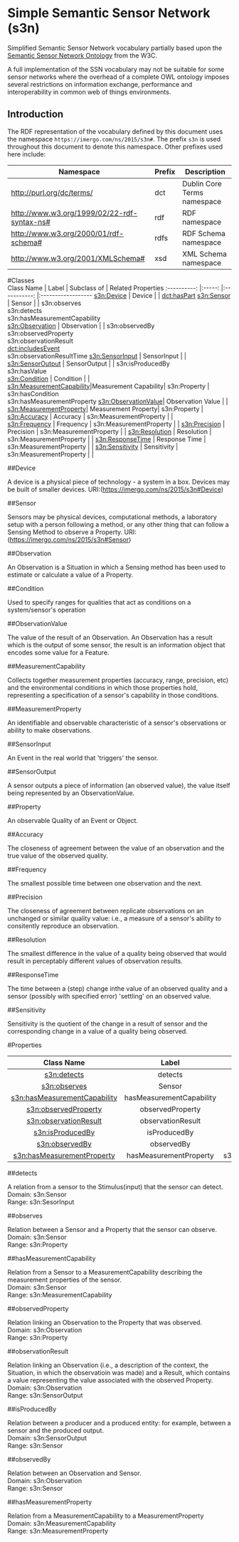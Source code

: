 # Simple Semantic Sensor Network (s3n)

Simplified Semantic Sensor Network vocabulary partially based upon the 
[Semantic Sensor Network Ontology](http://purl.oclc.org/NET/ssnx/ssn) from the
W3C.

A full implementation of the SSN vocabulary may not be suitable for some sensor
networks where the overhead of a complete OWL ontology imposes several 
restrictions on information exchange, performance and interoperability in 
common web of things environments.

## Introduction

The RDF representation of the vocabulary defined by this document uses the 
namespace `https://imergo.com/ns/2015/s3n#`. The prefix `s3n` is used 
throughout this document to denote this namespace. Other prefixes used 
here include:

| Namespace | Prefix | Description |
| --------- | ------ | ----------- |
| http://purl.org/dc/terms/ | dct | Dublin Core Terms namespace |
| http://www.w3.org/1999/02/22-rdf-syntax-ns# | rdf | RDF namespace |
| http://www.w3.org/2000/01/rdf-schema# | rdfs | RDF Schema namespace |
| http://www.w3.org/2001/XMLSchema# | xsd | XML Schema namespace |

#Classes   
 Class Name 														| Label 		| Subclass of	| Related Properties 
:----------:														|:-----:		|:-----------:	|:------------------
 [s3n:Device](https://imergo.com/ns/2015/s3n#Device)				| Device		|				| [dct:hasPart](http://purl.org/dc/terms/hasPart)
 [s3n:Sensor](https://imergo.com/ns/2015/s3n#Sensor)				| Sensor  		|             	| s3n:observes <br>s3n:detects <br>s3n:hasMeasurementCapability      
 [s3n:Observation](https://imergo.com/ns/2015/s3n#Observation)  	| Observation	|             	| s3n:observedBy <br>s3n:observedProperty <br>s3n:observationResult <br>[dct:includesEvent](http://www.loa-cnr.it/ontologies/DUL.owl#includesEvent) <br>s3n:observationResultTime
 [s3n:SensorInput](https://imergo.com/ns/2015/s3n#SensorInput)      | SensorInput 	|	       		|                     
 [s3n:SensorOutput](https://imergo.com/ns/2015/s3n#SensorOutput)    | SensorOutput  |             	| s3n:isProducedBy <br>s3n:hasValue                                
 [s3n:Condition](https://imergo.com/ns/2015/s3n#Condition)    		| Condition     |             	|       
 [s3n:MeasurementCapability](https://imergo.com/ns/2015/s3n#MeasurementCapability)|Measurement Capability| s3n:Property	| s3n:hasCondition <br>s3n:hasMeasurementProperty
 [s3n:ObservationValue](https://imergo.com/ns/2015/s3n#ObservationValue)| Observation Value |		| 
 [s3n:MeasurementProperty](https://imergo.com/ns/2015/s3n#MeasurementProperty)| Measurement Property| s3n:Property 	| 
 [s3n:Accuracy](https://imergo.com/ns/2015/s3n#Accuracy)			| Accuracy		| s3n:MeasurementProperty |	|			
 [s3n:Frequency](https://imergo.com/ns/2015/s3n#Frequency)			| Frequency		| s3n:MeasurementProperty |	|
 [s3n:Precision](https://imergo.com/ns/2015/s3n#Precision)			| Precision		| s3n:MeasurementProperty |	|
 [s3n:Resolution](https://imergo.com/ns/2015/s3n#Resolution)		| Resolution	| s3n:MeasurementProperty |	|
 [s3n:ResponseTime](https://imergo.com/ns/2015/s3n#ResponseTime)	| Response Time | s3n:MeasurementProperty |	|
 [s3n:Sensitivity](https://imergo.com/ns/2015/s3n#Sensitivity)		| Sensitivity	| s3n:MeasurementProperty |	|

##Device

A device is a physical piece of technology - a system in a box. Devices may be built of smaller devices. 
URI:(https://imergo.com/ns/2015/s3n#Device)

##Sensor

Sensors may be physical devices, computational methods, a laboratory setup with a person following a method, or any other thing that can follow a Sensing Method to observe a Property. 
URI:(https://imergo.com/ns/2015/s3n#Sensor)                  

##Observation

An Observation is a Situation in which a Sensing method has been used to estimate or calculate a value of a Property. 

##Condition

Used to specify ranges for qualities that act as conditions on a system/sensor's operation

##ObservationValue

The value of the result of an Observation. An Observation has a result which is the output of some sensor, the result is an information object that encodes some value for a Feature.

##MeasurementCapability

Collects together measurement properties (accuracy, range, precision, etc) and the environmental conditions in which those properties hold, representing a specification of a sensor's capability in those conditions. 

##MeasurementProperty

An identifiable and observable characteristic of a sensor's observations or ability to make observations.

##SensorInput

An Event in the real world that 'triggers' the sensor. 

##SensorOutput

A sensor outputs a piece of information (an observed value), the value itself being represented by an ObservationValue.

##Property

An observable Quality of an Event or Object.

##Accuracy

The closeness of agreement between the value of an observation and the true value of the observed quality.

##Frequency

The smallest possible time between one observation and the next.

##Precision

The closeness of agreement between replicate observations on an unchanged or similar quality value: i.e., a measure of a sensor's ability to consitently reproduce an observation.

##Resolution

The smallest difference in the value of a quality being observed that would result in perceptably different values of observation results.

##ResponseTime

The time between a (step) change inthe value of an observed quality and a sensor (possibly with specified error) 'settling' on an observed value.

##Sensitivity

Sensitivity is the quotient of the change in a result of sensor and the corresponding change in a value of a quality being observed.


#Properties

Class Name 														| Label 		| Domain	| Range 
:----------:														|:-----:		|:-----------:	|:------------------
 [s3n:detects](https://imergo.com/ns/2015/s3n#detects)				| detects		| s3n:Sensor				| s3n:SensorInput
 [s3n:observes](https://imergo.com/ns/2015/s3n#observes)		| Sensor   | s3n:Sensor    | s3n:Property
 [s3n:hasMeasurementCapability](https://imergo.com/ns/2015/s3n#hasMeasurementCapability)  	| hasMeasurementCapability	| s3n:Sensor | s3n:MeasurementCapability  
 [s3n:observedProperty](https://imergo.com/ns/2015/s3n#observedProperty)				| observedProperty		| s3n:Observation				| s3n:Property
 [s3n:observationResult](https://imergo.com/ns/2015/s3n#observationResult)		| observationResult   | s3n:Observation    | s3n:SensorOutput
 [s3n:isProducedBy](https://imergo.com/ns/2015/s3n#isProducedBy)				| isProducedBy		| s3n:SensorOutput				| s3n:Sensor
 [s3n:observedBy](https://imergo.com/ns/2015/s3n#observedBy)		| observedBy   | s3n:Observation    | s3n:Sensor
 [s3n:hasMeasurementProperty](https://imergo.com/ns/2015/s3n#hasMeasurementProperty)  	| hasMeasurementProperty	| s3n:MeasurementCapability | s3n:MeasurementProperty
 
##detects

A relation from a sensor to the Stimulus(input) that the sensor can detect.
<br>Domain: s3n:Sensor
<br>Range: s3n:SesorInput

##observes

Relation between a Sensor and a Property that the sensor can observe.
<br>Domain: s3n:Sensor
<br>Range: s3n:Property

##hasMeasurementCapability

Relation from a Sensor to a MeasurementCapability describing the measurement properties of the sensor.
<br>Domain: s3n:Sensor
<br>Range: s3n:MeasurementCapability

##observedProperty

Relation linking an Observation to the Property that was observed.
<br>Domain: s3n:Observation
<br>Range: s3n:Property

##observationResult

Relation linking an Observation (i.e., a description of the context, the Situation, in which the observatioin was made) and a Result, which contains a value representing the value associated with the observed Property.
<br>Domain: s3n:Observation
<br>Range: s3n:SensorOutput

##isProducedBy

Relation between a producer and a produced entity: for example, between a sensor and the produced output.
<br>Domain: s3n:SensorOutput
<br>Range: s3n:Sensor

##observedBy

Relation between an Observation and Sensor.
<br>Domain: s3n:Observation
<br>Range: s3n:Sensor

##hasMeasurementProperty

Relation from a MeasurementCapability to a MeasurementProperty
<br>Domain: s3n:MeasurementCapability
<br>Range: s3n:MeasurementProperty

